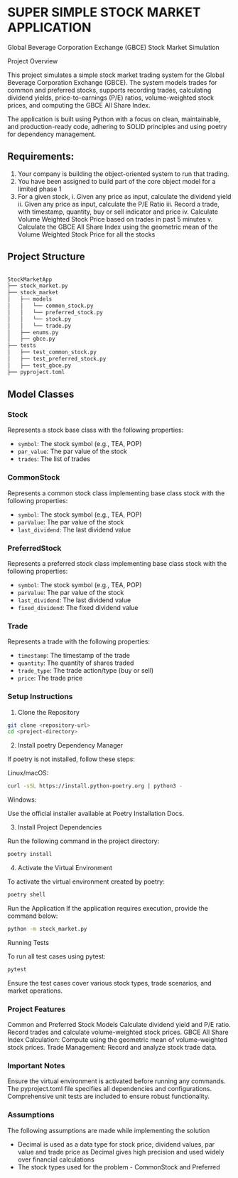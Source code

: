 # SUPER SIMPLE STOCK MARKET APPLICATION

Global Beverage Corporation Exchange (GBCE) Stock Market Simulation

Project Overview

This project simulates a simple stock market trading system for the Global Beverage Corporation Exchange (GBCE). The system models trades for common and preferred stocks, supports recording trades, calculating dividend yields, price-to-earnings (P/E) ratios, volume-weighted stock prices, and computing the GBCE All Share Index.

The application is built using Python with a focus on clean, maintainable, and production-ready code, adhering to SOLID principles and using poetry for dependency management.

## Requirements:

1. Your company is building the object-oriented system to run that trading.
2. You have been assigned to build part of the core object model for a limited phase 1
3. For a given stock,
    i. Given any price as input, calculate the dividend yield
    ii. Given any price as input, calculate the P/E Ratio
    iii. Record a trade, with timestamp, quantity, buy or sell indicator and price
    iv. Calculate Volume Weighted Stock Price based on trades in past 5 minutes
    v. Calculate the GBCE All Share Index using the geometric mean of the Volume Weighted Stock Price for all the stocks

## Project Structure

```bash

StockMarketApp
├── stock_market.py
├── stock_market
│   ├── models
│   │   └── common_stock.py
│   │   └── preferred_stock.py
│   │   └── stock.py
│   │   └── trade.py
│   ├── enums.py
│   ├── gbce.py
├── tests
│   ├── test_common_stock.py
│   ├── test_preferred_stock.py
│   ├── test_gbce.py
├── pyproject.toml

```

## Model Classes

### Stock

Represents a stock base class with the following properties:

- `symbol`: The stock symbol (e.g., TEA, POP)
- `par_value`: The par value of the stock
- `trades`: The list of trades

### CommonStock

Represents a common stock class implementing base class stock with the following properties:

- `symbol`: The stock symbol (e.g., TEA, POP)
- `parValue`: The par value of the stock
- `last_dividend`: The last dividend value

### PreferredStock

Represents a preferred stock class implementing base class stock with the following properties:

- `symbol`: The stock symbol (e.g., TEA, POP)
- `parValue`: The par value of the stock
- `last_dividend`: The last dividend value
- `fixed_dividend`: The fixed dividend value


### Trade

Represents a trade with the following properties:

- `timestamp`: The timestamp of the trade
- `quantity`: The quantity of shares traded
- `trade_type`: The trade action/type (buy or sell)
- `price`: The trade price

### Setup Instructions

1. Clone the Repository

```bash
git clone <repository-url>
cd <project-directory>
```

2. Install poetry Dependency Manager

If poetry is not installed, follow these steps:

Linux/macOS:
```bash
curl -sSL https://install.python-poetry.org | python3 -
```

Windows:

Use the official installer available at Poetry Installation Docs.

3. Install Project Dependencies

Run the following command in the project directory:
```bash
poetry install
```

4. Activate the Virtual Environment

To activate the virtual environment created by poetry:
```bash
poetry shell
```
Run the Application
If the application requires execution, provide the command below:

```bash
python -m stock_market.py
```

Running Tests

To run all test cases using pytest:
```bash
pytest
```
Ensure the test cases cover various stock types, trade scenarios, and market operations.

### Project Features

Common and Preferred Stock Models
Calculate dividend yield and P/E ratio.
Record trades and calculate volume-weighted stock prices.
GBCE All Share Index Calculation:
Compute using the geometric mean of volume-weighted stock prices.
Trade Management: Record and analyze stock trade data.

### Important Notes

Ensure the virtual environment is activated before running any commands.
The pyproject.toml file specifies all dependencies and configurations.
Comprehensive unit tests are included to ensure robust functionality.

### Assumptions

The following assumptions are made while implementing the solution

- Decimal is used as a data type for stock price, dividend values, par value and trade price as Decimal gives high
  precision and used widely over financial calculations
- The stock types used for the problem - CommonStock and Preferred